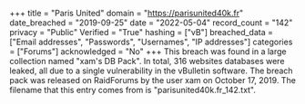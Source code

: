 +++
title = "Paris United"
domain = "https://parisunited40k.fr"
date_breached = "2019-09-25"
date = "2022-05-04"
record_count = "142"
privacy = "Public"
Verified = "True"
hashing = ["vB"]
breached_data = ["Email addresses", "Passwords", "Usernames", "IP addresses"]
categories = ["Forums"]
acknowledged = "No"
+++
This breach was found in a large collection named "xam's DB Pack". In total, 316 websites databases were leaked, all due to a single vulnerability in the vBulletin software. The breach pack was released on RaidForums by the user xam on October 17, 2019. The filename that this entry comes from is "parisunited40k.fr_142.txt".
